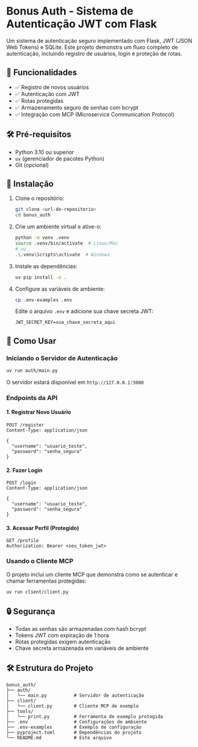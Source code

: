 # Bonus Auth - Sistema de Autenticação JWT com Flask

Um sistema de autenticação seguro implementado com Flask, JWT (JSON Web Tokens) e SQLite. Este projeto demonstra um fluxo completo de autenticação, incluindo registro de usuários, login e proteção de rotas.

## 🚀 Funcionalidades

- ✅ Registro de novos usuários
- ✅ Autenticação com JWT
- ✅ Rotas protegidas
- ✅ Armazenamento seguro de senhas com bcrypt
- ✅ Integração com MCP (Microservice Communication Protocol)

## 🛠️ Pré-requisitos

- Python 3.10 ou superior
- `uv` (gerenciador de pacotes Python)
- Git (opcional)

## 🚀 Instalação

1. Clone o repositório:
   ```bash
   git clone <url-do-repositorio>
   cd bonus_auth
   ```

2. Crie um ambiente virtual e ative-o:
   ```bash
   python -m venv .venv
   source .venv/bin/activate  # Linux/Mac
   # ou
   .\.venv\Scripts\activate  # Windows
   ```

3. Instale as dependências:
   ```bash
   uv pip install -e .
   ```

4. Configure as variáveis de ambiente:
   ```bash
   cp .env-examples .env
   ```
   Edite o arquivo `.env` e adicione sua chave secreta JWT:
   ```
   JWT_SECRET_KEY=sua_chave_secreta_aqui
   ```

## 🚦 Como Usar

### Iniciando o Servidor de Autenticação

```bash
uv run auth/main.py
```

O servidor estará disponível em `http://127.0.0.1:5000`

### Endpoints da API

#### 1. Registrar Novo Usuário
```http
POST /register
Content-Type: application/json

{
  "username": "usuario_teste",
  "password": "senha_segura"
}
```

#### 2. Fazer Login
```http
POST /login
Content-Type: application/json

{
  "username": "usuario_teste",
  "password": "senha_segura"
}
```

#### 3. Acessar Perfil (Protegido)
```http
GET /profile
Authorization: Bearer <seu_token_jwt>
```

### Usando o Cliente MCP

O projeto inclui um cliente MCP que demonstra como se autenticar e chamar ferramentas protegidas:

```bash
uv run client/client.py
```

## 🔒 Segurança

- Todas as senhas são armazenadas com hash bcrypt
- Tokens JWT com expiração de 1 hora
- Rotas protegidas exigem autenticação
- Chave secreta armazenada em variáveis de ambiente

## 🛠️ Estrutura do Projeto

```
bonus_auth/
├── auth/
│   └── main.py          # Servidor de autenticação
├── client/
│   └── client.py        # Cliente MCP de exemplo
├── tools/
│   └── print.py         # Ferramenta de exemplo protegida
├── .env                 # Configurações de ambiente
├── .env-examples        # Exemplo de configuração
├── pyproject.toml       # Dependências do projeto
└── README.md            # Este arquivo
```
